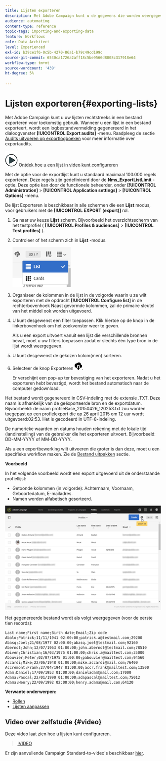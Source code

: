 ```yaml
---
title: Lijsten exporteren
description: Met Adobe Campaign kunt u de gegevens die worden weergegeven als lijsten vanuit een overzichtsscherm rechtstreeks in een bestand exporteren voor toekomstig gebruik.
audience: automating
content-type: reference
topic-tags: importing-and-exporting-data
feature: Workflows
role: Data Architect
level: Experienced
exl-id: b39ce1f6-0c5b-4270-86a1-b79c49cd199c
source-git-commit: 6530ca1726a2aff18c5be9566d8008c317918e64
workflow-type: tm+mt
source-wordcount: '439'
ht-degree: 5%

---
```


# Lijsten exporteren{#exporting-lists}

Met Adobe Campaign kunt u uw lijsten rechtstreeks in een bestand exporteren voor toekomstig gebruik. Wanneer u een lijst in een bestand exporteert, wordt een logbestandvermelding gegenereerd in het dialoogvenster **[!UICONTROL Export audits]** -menu. Raadpleeg de sectie [Audits uitvoeren op exportlogboeken](../../administration/using/auditing-export-logs.md) voor meer informatie over exportaudits.

![](assets/do-not-localize/how-to-video.png) [Ontdek hoe u een lijst in video kunt configureren](#video)

Met de optie voor de exportlijst kunt u standaard maximaal 100.000 regels exporteren. Deze regels zijn gedefinieerd door de **Nms_ExportListLimit** -optie. Deze optie kan door de functionele beheerder, onder **[!UICONTROL Administration]** > **[!UICONTROL Application settings]** > **[!UICONTROL Options]** -menu.

De lijst Exporteren is beschikbaar in alle schermen die een **Lijst** modus, voor gebruikers met de **[!UICONTROL EXPORT (export)]** rol.

1. Ga naar uw keuze **Lijst** scherm. Bijvoorbeeld het overzichtsscherm van het testprofiel ( **[!UICONTROL Profiles & audiences]** > **[!UICONTROL Test profiles]** ).
1. Controleer of het scherm zich in **Lijst** -modus.

   ![](assets/export_list_mode_switch.png)

1. Organiseer de kolommen in de lijst in de volgorde waarin u ze wilt exporteren met de opdracht **[!UICONTROL Configure list]** in de rechterbovenhoek Naast gevormde kolommen, zal de primaire sleutel van het middel ook worden uitgevoerd.
1. U kunt desgewenst een filter toepassen. Klik hiertoe op de knop in de linkerbovenhoek om het zoekvenster weer te geven.

   Als u een export uitvoert vanuit een lijst die verschillende bronnen bevat, moet u uw filters toepassen zodat er slechts één type bron in de lijst wordt weergegeven.

1. U kunt desgewenst de gekozen kolom(men) sorteren.
1. Selecteer de knop Exporteren ![](assets/exportlistbutton.png).

   Er verschijnt een pop-up ter bevestiging van het exporteren. Nadat u het exporteren hebt bevestigd, wordt het bestand automatisch naar de computer gedownload.

Het bestand wordt gegenereerd in CSV-indeling met de extensie .TXT. Deze naam is afhankelijk van de geëxporteerde bron en de exportdatum. Bijvoorbeeld: de naam profileBase_20150426_120253.txt zou worden toegepast op een profielexport die op 26 april 2015 om 12 uur wordt uitgevoerd:02:53. Het is gecodeerd in UTF-8-indeling.

De numerieke waarden en datums houden rekening met de lokale tijd (landinstelling) van de gebruiker die het exporteren uitvoert. Bijvoorbeeld: DD-MM-YYYY of MM-DD-YYYY.

Als u een exportbewerking wilt uitvoeren die groter is dan deze, moet u een specifieke workflow maken. Zie de [Bestand uitpakken](../../automating/using/extract-file.md) sectie.

**Voorbeeld**

In het volgende voorbeeld wordt een export uitgevoerd uit de onderstaande profiellijst:

* Getoonde kolommen (in volgorde): Achternaam, Voornaam, Geboortedatum, E-mailadres.
* Namen worden alfabetisch gesorteerd.

![](assets/export_list_example1.png)

Het gegenereerde bestand wordt als volgt weergegeven (voor de eerste tien records):

```
Last name;First name;Birth date;Email;Zip code
Abalo;Patrick;11/11/1941 02:00:00;patrick.a@testmail.com;29200
Abasq;Joel;21/08/1977 02:00:00;abasq.joel@testmail.com;92160
Abernot;John;12/07/1963 01:00:00;john.abernot@testmail.com;78510
Abiven;Christian;16/03/1975 01:00:00;chris.a@mailtest.com;35000
Abouvier;Peter;02/07/1975 01:00:00;pabouvier@mailtest.com;94560
Accardi;Mike;22/06/1948 01:00:00;mike.accardi@mail.com;76400
Accremont;Frank;27/04/1947 01:00:00;accr.frank@mailtest.com;13500
Adam;Daniel;17/09/1953 01:00:00;danieladam@mail.com;17000
Adama;Pascal;22/01/1990 01:00:00;adapascal@mailtest.com;75012
Adama;Henry;22/09/1992 02:00:00;henry.adama@mail.com;64120
```

**Verwante onderwerpen:**

* [Rollen](../../administration/using/list-of-roles.md)
* [Lijsten aanpassen](../../start/using/customizing-lists.md)

## Video over zelfstudie {#video}

Deze video laat zien hoe u lijsten kunt configureren.

>[!VIDEO](https://video.tv.adobe.com/v/25288/?quality=12)

Er zijn aanvullende Campaign Standard-to-video&#39;s beschikbaar [hier](https://experienceleague.adobe.com/docs/campaign-standard-learn/tutorials/overview.html?lang=nl).

